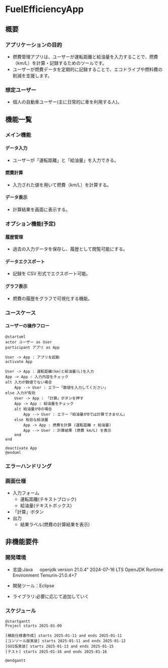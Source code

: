 # FuelEfficiencyApp

## 概要

### アプリケーションの目的

- 燃費管理アプリは、ユーザーが運転距離と給油量を入力することで、燃費（km/L）を計算・記録するためのツールです。
- ユーザーが燃費データを定期的に記録することで、エコドライブや燃料費の削減を支援します。

### 想定ユーザー

- 個人の自動車ユーザー(主に日常的に車を利用する人)。

## 機能一覧

### メイン機能

#### データ入力

- ユーザーが「運転距離」と「給油量」を入力できる。

#### 燃費計算

- 入力された値を用いて燃費（km/L）を計算する。

#### データ表示

- 計算結果を画面に表示する。

### オプション機能(予定)

#### 履歴管理

- 過去の入力データを保存し、履歴として閲覧可能にする。

#### データエクスポート

- 記録を CSV 形式でエクスポート可能。

#### グラフ表示

- 燃費の履歴をグラフで可視化する機能。

### ユースケース

#### ユーザーの操作フロー

```plantuml
@startuml
actor ユーザー as User
participant アプリ as App

User -> App : アプリを起動
activate App

User -> App : 運転距離(km)と給油量(L)を入力
App -> App : 入力内容をチェック
alt 入力が数値でない場合
    App --> User : エラー「数値を入力してください」
else 入力が有効
    User -> App : 「計算」ボタンを押す
    App -> App : 給油量をチェック
    alt 給油量が0の場合
        App --> User : エラー「給油量が0では計算できません」
    else 有効な給油量
        App -> App : 燃費を計算 (運転距離 ÷ 給油量)
        App --> User : 計算結果 (燃費 km/L) を表示
    end
end

deactivate App
@enduml

```

### エラーハンドリング

### 画面仕様

- 入力フォーム
  - 運転距離(テキストブロック)
  - 給油量(テキストボックス)
- 「計算」ボタン
- 出力
  - 結果ラベル(燃費の計算結果を表示)

## 非機能要件

### 開発環境

- 言語:Java 　
  openjdk version 21.0.4" 2024-07-16 LTS
  OpenJDK Runtime Environment Temurin-21.0.4+7

- 開発ツール：Eclipse
- ライブラリ:必要に応じて追加していく

### スケジュール

```plantuml
@startgantt
Project starts 2025-01-09

[機能仕様書作成] starts 2025-01-11 and ends 2025-01-11
[コンソール版実装] starts 2025-01-11 and ends 2025-01-12
[GUI版実装] starts 2025-01-13 and ends 2025-01-15
[テスト] starts 2025-01-16 and ends 2025-01-16

@endgantt
```
